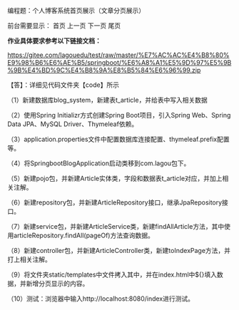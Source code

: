 编程题：个人博客系统首页展示（文章分页展示）

   前台需要显示： 首页 上一页 下一页 尾页



**作业具体要求参考以下链接文档：**

https://gitee.com/lagouedu/test/raw/master/%E7%AC%AC%E4%B8%80%E9%98%B6%E6%AE%B5/springboot/%E6%A8%A1%E5%9D%97%E5%9B%9B%E4%BD%9C%E4%B8%9A%E8%B5%84%E6%96%99.zip



【答】：详细见代码文件夹【code】所示

（1）新建数据库blog_system，新建表t_article，并给表中写入相关数据

（2）使用Spring Initializr方式创建Spring Boot项目，引入Spring Web、Spring Data JPA、MySQL Driver、Thymeleaf依赖。

（3）application.properties文件中配置数据库连接配置、thymeleaf.prefix配置等。

（4）将SpringbootBlogApplication启动类移到com.lagou包下。

（5）新建pojo包，并新建Article实体类，字段和数据表t_article对应，并加上相关注解。

（6）新建repository包，并新建ArticleRepository接口，继承JpaRepository接口。

（7）新建service包，并新建ArticleService类，新建findAllArticle方法，其中使用articleRepository.findAll(pageOf)方法查询数据。

（8）新建controller包，并新建ArticleController类，新建toIndexPage方法，并打上相关注解。

（9）将文件夹static/templates中文件拷入其中，并在index.html中${}填入数据，并新增分页显示的内容。

（10）测试：浏览器中输入http://localhost:8080/index进行测试。